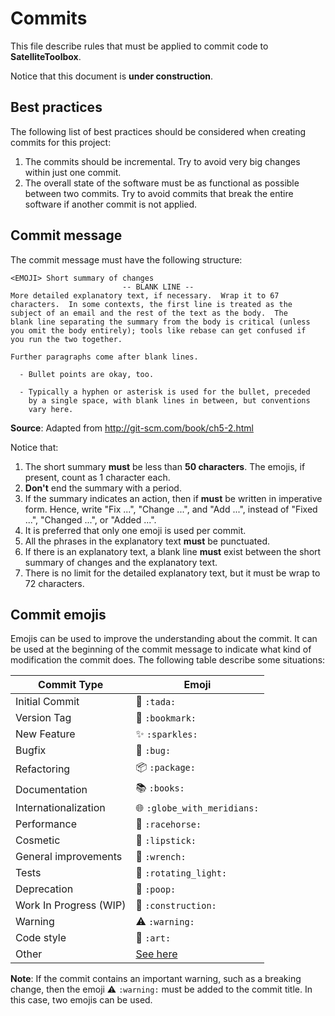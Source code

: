 # Commits

This file describe rules that must be applied to commit code to
**SatelliteToolbox**.

Notice that this document is **under construction**.

## Best practices

The following list of best practices should be considered when creating commits
for this project:

1. The commits should be incremental. Try to avoid very big changes within just
   one commit.
2. The overall state of the software must be as functional as possible between
   two commits. Try to avoid commits that break the entire software if another
   commit is not applied.

## Commit message

The commit message must have the following structure:

```text
<EMOJI> Short summary of changes
                         -- BLANK LINE -- 
More detailed explanatory text, if necessary.  Wrap it to 67
characters.  In some contexts, the first line is treated as the
subject of an email and the rest of the text as the body.  The
blank line separating the summary from the body is critical (unless
you omit the body entirely); tools like rebase can get confused if
you run the two together.

Further paragraphs come after blank lines.

  - Bullet points are okay, too.

  - Typically a hyphen or asterisk is used for the bullet, preceded
    by a single space, with blank lines in between, but conventions
    vary here.
```

**Source**: Adapted from http://git-scm.com/book/ch5-2.html

Notice that:

1. The short summary **must** be less than **50 characters**. The emojis, if
   present, count as 1 character each.
2. **Don't** end the summary with a period.
3. If the summary indicates an action, then if **must** be written in imperative
   form. Hence, write "Fix ...", "Change ...", and "Add ...", instead of "Fixed
   ...", "Changed ...", or "Added ...".
4. It is preferred that only one emoji is used per commit.
5. All the phrases in the explanatory text **must** be punctuated.
6. If there is an explanatory text, a blank line **must** exist between the
   short summary of changes and the explanatory text.
7. There is no limit for the detailed explanatory text, but it must be wrap to
   72 characters.

## Commit emojis

Emojis can be used to improve the understanding about the commit. It can be used
at the beginning of the commit message to indicate what kind of modification the
commit does. The following table describe some situations:

| Commit Type            | Emoji                                                          |
|------------------------|----------------------------------------------------------------|
| Initial Commit         | :tada: `:tada:`                                                |
| Version Tag            | :bookmark: `:bookmark:`                                        |
| New Feature            | :sparkles: `:sparkles:`                                        |
| Bugfix                 | :bug: `:bug:`                                                  |
| Refactoring            | :package: `:package:`                                          |
| Documentation          | :books: `:books:`                                              |
| Internationalization   | :globe_with_meridians: `:globe_with_meridians:`                |
| Performance            | :racehorse: `:racehorse:`                                      |
| Cosmetic               | :lipstick: `:lipstick:`                                        |
| General improvements   | :wrench: `:wrench:`                                            |
| Tests                  | :rotating_light: `:rotating_light:`                            |
| Deprecation            | :poop: `:poop:`                                                |
| Work In Progress (WIP) | :construction: `:construction:`                                |
| Warning                | :warning: `:warning:`                                          |
| Code style             | :art: `:art:`                                                  |
| Other                  | [See here](https://www.webpagefx.com/tools/emoji-cheat-sheet/) |

**Note**: If the commit contains an important warning, such as a breaking change, then the
emoji :warning: `:warning:` must be added to the commit title. In this case, two emojis
can be used.
